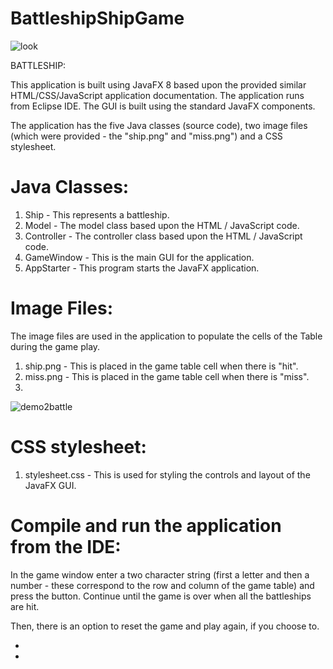 # BattleshipShipGame


![look](https://user-images.githubusercontent.com/58495779/111861950-3e706480-890f-11eb-8f9d-1f6d565a791f.jpg)

BATTLESHIP:


This application is built using JavaFX 8 based upon the provided similar HTML/CSS/JavaScript application documentation. The application runs from Eclipse IDE. The GUI is built using the standard JavaFX components.

The application has the five Java classes (source code), two image files (which were provided - the "ship.png" and "miss.png") and a CSS stylesheet. 

# Java Classes:

1) Ship - This represents a battleship.
2) Model - The model class based upon the HTML / JavaScript code. 
3) Controller - The controller class based upon the HTML / JavaScript code.
4) GameWindow - This is the main GUI for the application.
5) AppStarter - This program starts the JavaFX application.


# Image Files:

The image files are used in the application to populate the cells of the Table during the game play.
1) ship.png - This is placed in the game table cell when there is "hit".
2) miss.png - This is placed in the game table cell when there is "miss".
3) 
![demo2battle](https://user-images.githubusercontent.com/58495779/111861980-695ab880-890f-11eb-8300-d62437823cc3.jpg)


# CSS stylesheet:

1) stylesheet.css - This is used for styling the controls and layout of the JavaFX GUI.


# Compile and run the application from the IDE:

In the game window enter a two character string (first a letter and then a number - these correspond to the row and column of the game table) and press the <Fire> button. Continue until the game is over when all the battleships are hit.

Then, there is an option to reset the game and play again, if you choose to.


*
*

